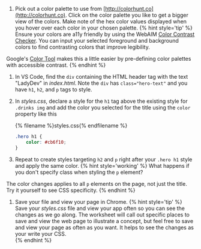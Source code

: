 1. Pick out a color palette to use from [http://colorhunt.co](http://colorhunt.co). Click on the color palette you like to get a bigger view of the colors. Make note of the hex color values displayed when you hover over each color in your chosen palette. 
    {% hint style='tip' %}
Ensure your colors are a11y friendly by using the WebAIM [Color Contrast Checker](https://webaim.org/resources/contrastchecker/). You can input your selected foreground and background colors to find contrasting colors that improve legibility.

Google's [Color Tool](https://material.io/color/) makes this a little easier by pre-defining color palettes with accessible contrast.
    {% endhint %}

1. In VS Code, find the `div` containing the HTML header tag with the text "LadyDev" in _index.html_. Note the `div` has `class="hero-text"` and you have `h1`, `h2`, and `p` tags to style.

1. In _styles.css_, declare a style for the `h1` tag above the existing style for `.drinks img` and add the color you selected for the title using the `color` property like this
    
    {% filename %}styles.css{% endfilename %}
    ```css
    .hero h1 {
        color: #cb6f10;
    }
    ```

1. Repeat to create styles targeting `h2` and `p` right after your `.hero h1` style and apply the same color.
    {% hint style='working' %}
What happens if you don't specify class when styling the `p` element? 

The color changes applies to all `p` elements on the page, not just the title. Try it yourself to see CSS specificity.
    {% endhint %}

1. Save your file and view your page in Chrome.
    {% hint style='tip' %}
Save your _styles.css_ file and view your app often so you can see the changes as we go along. The worksheet will call out specific places to save and view the web page to illustrate a concept, but feel free to save and view your page as often as you want. It helps to see the changes as your write your CSS.   
    {% endhint %}
